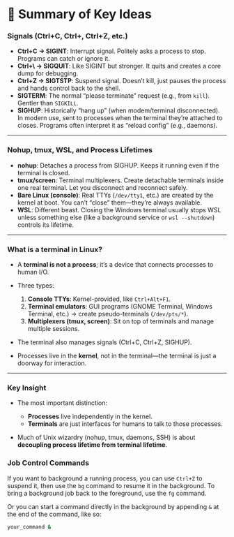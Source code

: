 # 📝 Summary of Key Ideas

### **Signals (Ctrl+C, Ctrl+, Ctrl+Z, etc.)**

* **Ctrl+C → SIGINT**: Interrupt signal. Politely asks a process to stop. Programs can catch or ignore it.
* **Ctrl+\ → SIGQUIT**: Like SIGINT but stronger. It quits and creates a core dump for debugging.
* **Ctrl+Z → SIGTSTP**: Suspend signal. Doesn’t kill, just pauses the process and hands control back to the shell.
* **SIGTERM**: The normal “please terminate” request (e.g., from `kill`). Gentler than `SIGKILL`.
* **SIGHUP**: Historically “hang up” (when modem/terminal disconnected). In modern use, sent to processes when the terminal they’re attached to closes. Programs often interpret it as “reload config” (e.g., daemons).

---

### **Nohup, tmux, WSL, and Process Lifetimes**

* **nohup**: Detaches a process from SIGHUP. Keeps it running even if the terminal is closed.
* **tmux/screen**: Terminal multiplexers. Create detachable terminals inside one real terminal. Let you disconnect and reconnect safely.
* **Bare Linux (console)**: Real TTYs (`/dev/tty1`, etc.) are created by the kernel at boot. You can’t “close” them—they’re always available.
* **WSL**: Different beast. Closing the Windows terminal usually stops WSL unless something else (like a background service or `wsl --shutdown`) controls its lifetime.

---

### **What is a terminal in Linux?**

* A **terminal is not a process**; it’s a device that connects processes to human I/O.
* Three types:

  1. **Console TTYs**: Kernel-provided, like `Ctrl+Alt+F1`.
  2. **Terminal emulators**: GUI programs (GNOME Terminal, Windows Terminal, etc.) → create pseudo-terminals (`/dev/pts/*`).
  3. **Multiplexers (tmux, screen)**: Sit on top of terminals and manage multiple sessions.
* The terminal also manages signals (Ctrl+C, Ctrl+Z, SIGHUP).
* Processes live in the **kernel**, not in the terminal—the terminal is just a doorway for interaction.

---

### **Key Insight**

* The most important distinction:

  * **Processes** live independently in the kernel.
  * **Terminals** are just interfaces for humans to talk to those processes.
* Much of Unix wizardry (nohup, tmux, daemons, SSH) is about **decoupling process lifetime from terminal lifetime**.


### Job Control Commands
If you want to background a running process, you can use `Ctrl+Z` to suspend it, then use the `bg` command to resume it in the background. To bring a background job back to the foreground, use the `fg` command.
 
Or you can start a command directly in the background by appending `&` at the end of the command, like so:
```bash
your_command &
```
